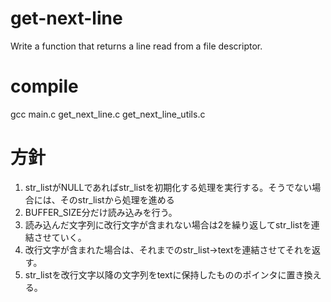 # get-next-line
Write a function that returns a line read from a file descriptor.

# compile
gcc main.c get_next_line.c get_next_line_utils.c

# 方針
1. str_listがNULLであればstr_listを初期化する処理を実行する。そうでない場合には、そのstr_listから処理を進める
2. BUFFER_SIZE分だけ読み込みを行う。
3. 読み込んだ文字列に改行文字が含まれない場合は2を繰り返してstr_listを連結させていく。
4. 改行文字が含まれた場合は、それまでのstr_list->textを連結させてそれを返す。
5. str_listを改行文字以降の文字列をtextに保持したもののポインタに置き換える。
